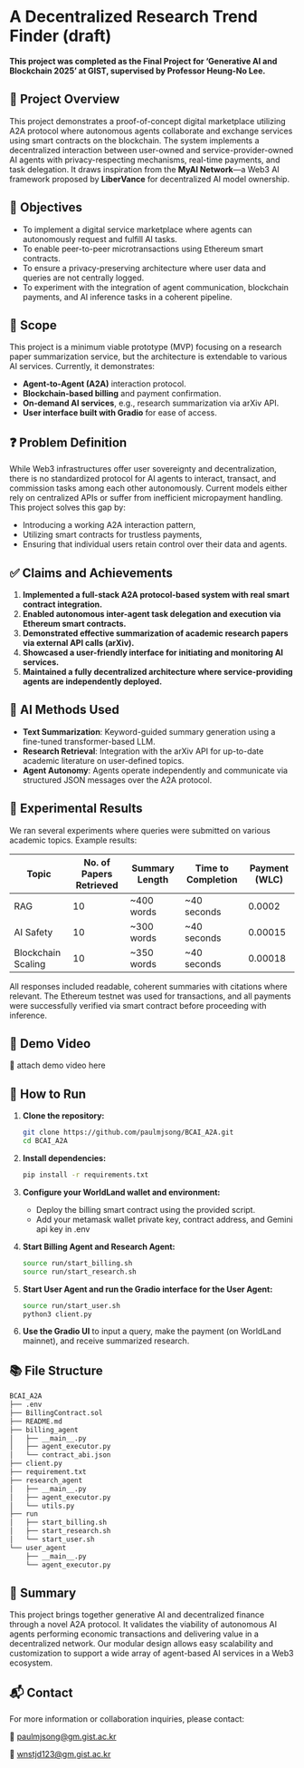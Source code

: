 # A Decentralized Research Trend Finder (draft)

**This project was completed as the Final Project for ‘Generative AI and Blockchain 2025’ at GIST, supervised by Professor Heung-No Lee.**


## 📖 Project Overview

This project demonstrates a proof-of-concept digital marketplace utilizing A2A protocol where autonomous agents collaborate and exchange services using smart contracts on the blockchain. The system implements a decentralized interaction between user-owned and service-provider-owned AI agents with privacy-respecting mechanisms, real-time payments, and task delegation. It draws inspiration from the **MyAI Network**—a Web3 AI framework proposed by **LiberVance** for decentralized AI model ownership.


## 🎯 Objectives

- To implement a digital service marketplace where agents can autonomously request and fulfill AI tasks.
- To enable peer-to-peer microtransactions using Ethereum smart contracts.
- To ensure a privacy-preserving architecture where user data and queries are not centrally logged.
- To experiment with the integration of agent communication, blockchain payments, and AI inference tasks in a coherent pipeline.


## 📌 Scope

This project is a minimum viable prototype (MVP) focusing on a research paper summarization service, but the architecture is extendable to various AI services. Currently, it demonstrates:

- **Agent-to-Agent (A2A)** interaction protocol.
- **Blockchain-based billing** and payment confirmation.
- **On-demand AI services**, e.g., research summarization via arXiv API.
- **User interface built with Gradio** for ease of access.


## ❓ Problem Definition

While Web3 infrastructures offer user sovereignty and decentralization, there is no standardized protocol for AI agents to interact, transact, and commission tasks among each other autonomously. Current models either rely on centralized APIs or suffer from inefficient micropayment handling. This project solves this gap by:

- Introducing a working A2A interaction pattern,
- Utilizing smart contracts for trustless payments,
- Ensuring that individual users retain control over their data and agents.


## ✅ Claims and Achievements

1. **Implemented a full-stack A2A protocol-based system with real smart contract integration.**
2. **Enabled autonomous inter-agent task delegation and execution via Ethereum smart contracts.**
3. **Demonstrated effective summarization of academic research papers via external API calls (arXiv).**
4. **Showcased a user-friendly interface for initiating and monitoring AI services.**
5. **Maintained a fully decentralized architecture where service-providing agents are independently deployed.**


## 🧠 AI Methods Used

- **Text Summarization**: Keyword-guided summary generation using a fine-tuned transformer-based LLM.
- **Research Retrieval**: Integration with the arXiv API for up-to-date academic literature on user-defined topics.
- **Agent Autonomy**: Agents operate independently and communicate via structured JSON messages over the A2A protocol.


## 🧪 Experimental Results

We ran several experiments where queries were submitted on various academic topics. Example results:

| Topic             | No. of Papers Retrieved | Summary Length | Time to Completion | Payment (WLC) |
|-------------------|--------------------------|----------------|-------------------|---------------|
| RAG               | 10                       | ~400 words     | ~40 seconds       | 0.0002        |
| AI Safety         | 10                       | ~300 words     | ~40 seconds       | 0.00015       |
| Blockchain Scaling| 10                       | ~350 words     | ~40 seconds       | 0.00018       |

All responses included readable, coherent summaries with citations where relevant. The Ethereum testnet was used for transactions, and all payments were successfully verified via smart contract before proceeding with inference.


## 🎥 Demo Video

🔗 attach demo video here


## 🚀 How to Run

1. **Clone the repository:**
   ```bash
   git clone https://github.com/paulmjsong/BCAI_A2A.git
   cd BCAI_A2A
   ```

2. **Install dependencies:**
   ```bash
   pip install -r requirements.txt
   ```

3. **Configure your WorldLand wallet and environment:**
   - Deploy the billing smart contract using the provided script.
   - Add your metamask wallet private key, contract address, and Gemini api key in .env

4. **Start Billing Agent and Research Agent:**
   ```bash
   source run/start_billing.sh
   source run/start_research.sh
   ```

5. **Start User Agent and run the Gradio interface for the User Agent:**
   ```bash
   source run/start_user.sh
   python3 client.py
   ```

6. **Use the Gradio UI** 
    to input a query, make the payment (on WorldLand mainnet), and receive summarized research.


## 📚 File Structure
```bash
BCAI_A2A
├── .env
├── BillingContract.sol
├── README.md
├── billing_agent
│   ├── __main__.py
│   ├── agent_executor.py
│   └── contract_abi.json
├── client.py
├── requirement.txt
├── research_agent
│   ├── __main__.py
│   ├── agent_executor.py
│   └── utils.py
├── run
│   ├── start_billing.sh
│   ├── start_research.sh
│   └── start_user.sh
└── user_agent
    ├── __main__.py
    └── agent_executor.py
```


## 📌 Summary

This project brings together generative AI and decentralized finance through a novel A2A protocol. It validates the viability of autonomous AI agents performing economic transactions and delivering value in a decentralized network. Our modular design allows easy scalability and customization to support a wide array of agent-based AI services in a Web3 ecosystem.


## 📬 Contact

For more information or collaboration inquiries, please contact:

📧 paulmjsong@gm.gist.ac.kr

📧 wnstjd123@gm.gist.ac.kr
